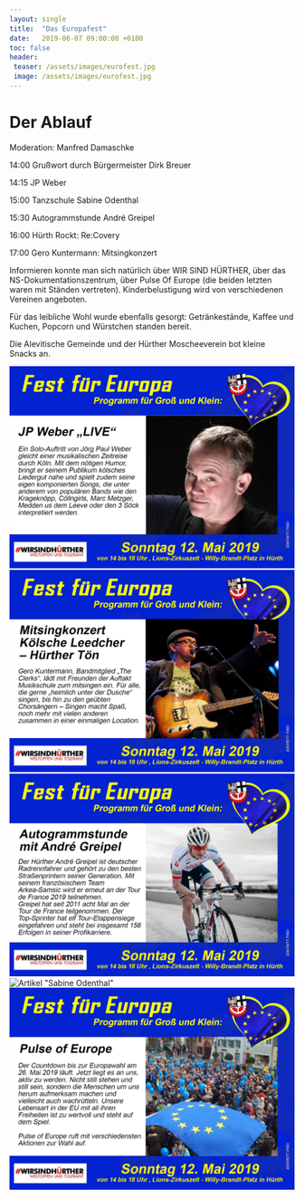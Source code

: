 ```yaml
---
layout: single
title:  "Das Europafest"
date:   2019-06-07 09:00:00 +0100
toc: false
header:
 teaser: /assets/images/eurofest.jpg
 image: /assets/images/eurofest.jpg
---
```


# Der Ablauf

Moderation: Manfred Damaschke

14:00 Grußwort durch Bürgermeister Dirk Breuer

14:15 JP Weber

15:00 Tanzschule Sabine Odenthal

15:30 Autogrammstunde André Greipel

16:00 Hürth Rockt: Re:Covery

17:00 Gero Kuntermann: Mitsingkonzert

Informieren konnte man sich natürlich über WIR SIND HÜRTHER, über das NS-Dokumentationszentrum, über Pulse Of Europe (die beiden letzten waren mit Ständen vertreten).
Kinderbelustigung wird von verschiedenen Vereinen angeboten.

Für das leibliche Wohl wurde ebenfalls gesorgt: Getränkestände, Kaffee und Kuchen, Popcorn und Würstchen standen bereit.

Die Alevitische Gemeinde und der Hürther Moscheeverein bot kleine Snacks an.



![Artikel "JP Weber"](/assets/images/2019-05-07-fest5.jpg)
![Artikel "Gero Kuntermann"](/assets/images/2019-05-07-fest1.jpg)
![Artikel "André Greipel"](/assets/images/2019-05-07-fest2.jpg)
![Artikel "Sabine Odenthal"](/assets/images/2019-05-07-fest3.jpg)
![Artikel "Pulse of Europe"](/assets/images/2019-05-07-fest4.jpg)
